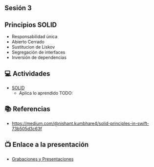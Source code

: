 Sesión 3
-

## Principios SOLID
 - Responsabilidad única
 - Abierto Cerrado
 - Sustitucion de Liskov
 - Segregación de interfaces
 - Inversión de dependencias
 
## 💻 Actividades
- [SOLID](https://leetcode.com/playground/)
    - Aplica lo aprendido TODO:

## 📚 Referencias
- https://medium.com/@nishant.kumbhare4/solid-principles-in-swift-73b505d3c63f

## 📺 Enlace a la presentación 
- [Grabaciones y Presentaciones](/Grabaciones_y_Presentaciones.md)

